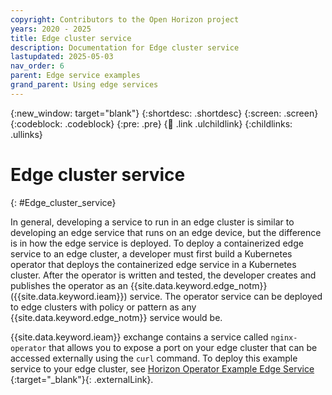 ```yaml
---
copyright: Contributors to the Open Horizon project
years: 2020 - 2025
title: Edge cluster service
description: Documentation for Edge cluster service
lastupdated: 2025-05-03
nav_order: 6
parent: Edge service examples
grand_parent: Using edge services
---
```


{:new_window: target="blank"}
{:shortdesc: .shortdesc}
{:screen: .screen}
{:codeblock: .codeblock}
{:pre: .pre}
{:child: .link .ulchildlink}
{:childlinks: .ullinks}

# Edge cluster service
{: #Edge_cluster_service}

In general, developing a service to run in an edge cluster is similar to developing an edge service that runs on an edge device, but the difference is in how the edge service is deployed. To deploy a containerized edge service to an edge cluster, a developer must first build a Kubernetes operator that deploys the containerized edge service in a Kubernetes cluster. After the operator is written and tested, the developer creates and publishes the operator as an {{site.data.keyword.edge_notm}} ({{site.data.keyword.ieam}}) service. The operator service can be deployed to edge clusters with policy or pattern as any {{site.data.keyword.edge_notm}} service would be.

{{site.data.keyword.ieam}}  exchange contains a service called `nginx-operator` that allows you to expose a port on your edge cluster that can be accessed externally using the `curl` command. To deploy this example service to your edge cluster, see [Horizon Operator Example Edge Service ](https://github.com/open-horizon/examples/tree/master/edge/services/nginx-operator#using-operator-policy){:target="_blank"}{: .externalLink}.
